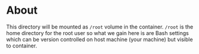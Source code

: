 # About
This directory will be mounted as `/root` volume in the container. `/root` is
the home directory for the root user so what we gain here is are Bash settings
which can be version controlled on host machine (your machine) but visible
to container.
